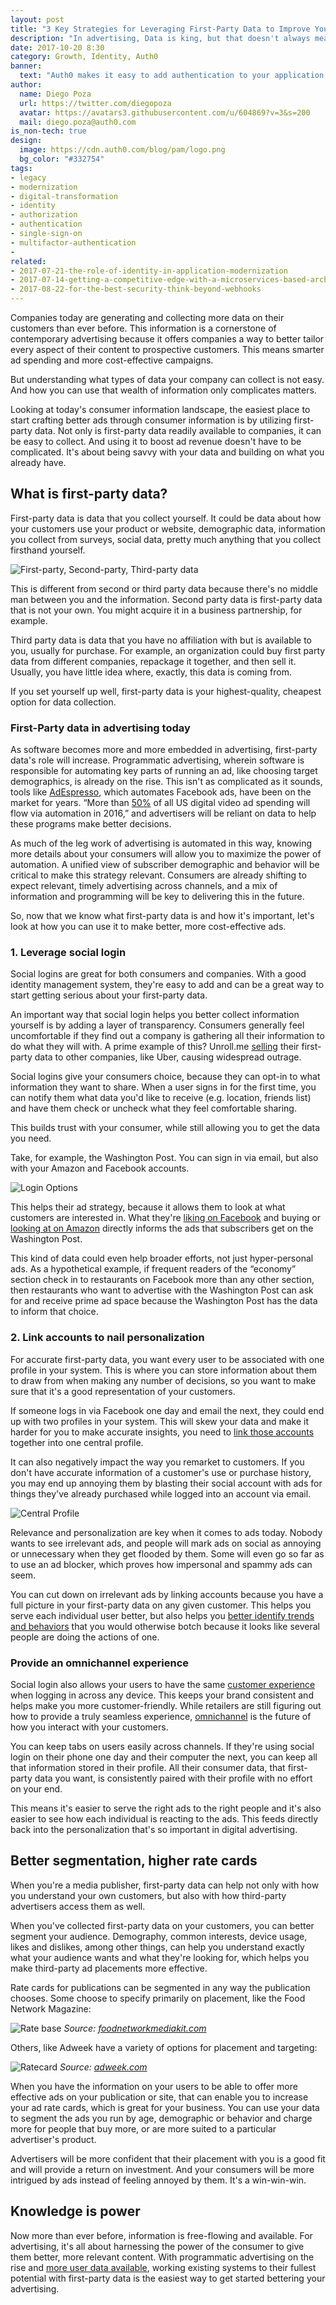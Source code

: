 ```yaml
---
layout: post
title: "3 Key Strategies for Leveraging First-Party Data to Improve Your Ads"
description: "In advertising, Data is king, but that doesn't always mean it's put to good use. Until now."
date: 2017-10-20 8:30
category: Growth, Identity, Auth0
banner:
  text: "Auth0 makes it easy to add authentication to your application."
author:
  name: Diego Poza
  url: https://twitter.com/diegopoza
  avatar: https://avatars3.githubusercontent.com/u/604869?v=3&s=200
  mail: diego.poza@auth0.com
is_non-tech: true
design:
  image: https://cdn.auth0.com/blog/pam/logo.png
  bg_color: "#332754"
tags:
- legacy
- modernization
- digital-transformation
- identity
- authorization
- authentication
- single-sign-on
- multifactor-authentication
-
related:
- 2017-07-21-the-role-of-identity-in-application-modernization
- 2017-07-14-getting-a-competitive-edge-with-a-microservices-based-architecture
- 2017-08-22-for-the-best-security-think-beyond-webhooks
---
```


Companies today are generating and collecting more data on their customers than ever before. This information is a cornerstone of contemporary advertising because it offers companies a way to better tailor every aspect of their content to prospective customers. This means smarter ad spending and more cost-effective campaigns.

But understanding what types of data your company can collect is not easy. And how you can use that wealth of information only complicates matters.

Looking at today's consumer information landscape, the easiest place to start crafting better ads through consumer information is by utilizing first-party data. Not only is first-party data readily available to companies, it can be easy to collect. And using it to boost ad revenue doesn't have to be complicated. It's about being savvy with your data and building on what you already have.

## What is first-party data?

First-party data is data that you collect yourself. It could be data about how your customers use your product or website, demographic data, information you collect from surveys, social data, pretty much anything that you collect firsthand yourself.

![First-party, Second-party, Third-party data](https://cdn.auth0.com/blog/digital/partydata.png)

This is different from second or third party data because there's no middle man between you and the information. Second party data is first-party data that is not your own. You might acquire it in a business partnership, for example.

Third party data is data that you have no affiliation with but is available to you, usually for purchase. For example, an organization could buy first party data from different companies, repackage it together, and then sell it. Usually, you have little idea where, exactly, this data is coming from.

If you set yourself up well, first-party data is your highest-quality, cheapest option for data collection.

### First-Party data in advertising today

As software becomes more and more embedded in advertising, first-party data's role will increase. Programmatic advertising, wherein software is responsible for automating key parts of running an ad, like choosing target demographics, is already on the rise. This isn't as complicated as it sounds, tools like [AdEspresso](https://adespresso.com/), which automates Facebook ads, have been on the market for years. “More than [50%](http://west.gannettuscp.com/images/uploads/attachments/eMarketer_US_Digital_Display_Advertising_Trends-Eight_Developments_to_Watch_for_in_2016.pdf) of all US digital video ad spending will flow via automation in 2016,” and advertisers will be reliant on data to help these programs make better decisions.

As much of the leg work of advertising is automated in this way, knowing more details about your consumers will allow you to maximize the power of automation. A unified view of subscriber demographic and behavior will be critical to make this strategy relevant. Consumers are already shifting to expect relevant, timely advertising across channels, and a mix of information and programming will be key to delivering this in the future.

So, now that we know what first-party data is and how it's important, let's look at how you can use it to make better, more cost-effective ads.

### 1. Leverage social login

Social logins are great for both consumers and companies. With a good identity management system, they're easy to add and can be a great way to start getting serious about your first-party data.

An important way that social login helps you better collect information yourself is by adding a layer of transparency. Consumers generally feel uncomfortable if they find out a company is gathering all their information to do what they will with. A prime example of this? Unroll.me [selling](https://theintercept.com/2017/04/24/stop-using-unroll-me-right-now-it-sold-your-data-to-uber/) their first-party data to other companies, like Uber, causing widespread outrage.

Social logins give your consumers choice, because they can opt-in to what information they want to share. When a user signs in for the first time, you can notify them what data you'd like to receive (e.g. location, friends list) and have them check or uncheck what they feel comfortable sharing.

This builds trust with your consumer, while still allowing you to get the data you need.

Take, for example, the Washington Post. You can sign in via email, but also with your Amazon and Facebook accounts.

![Login Options](https://cdn.auth0.com/blog/digital/loginoptions.png)

This helps their ad strategy, because it allows them to look at what customers are interested in. What they're [liking on Facebook](https://www.sellbrite.com/blog/generating-facebook-ad-content/) and buying or [looking at on Amazon](https://www.sellbrite.com/blog/amazon-ppc-7-secrets-for-maximizing-return/) directly informs the ads that subscribers get on the Washington Post.

This kind of data could even help broader efforts, not just hyper-personal ads. As a hypothetical example, if frequent readers of the “economy” section check in to restaurants on Facebook more than any other section, then restaurants who want to advertise with the Washington Post can ask for and receive prime ad space because the Washington Post has the data to inform that choice.

### 2. Link accounts to nail personalization

For accurate first-party data, you want every user to be associated with one profile in your system. This is where you can store information about them to draw from when making any number of decisions, so you want to make sure that it's a good representation of your customers.

If someone logs in via Facebook one day and email the next, they could end up with two profiles in your system. This will skew your data and make it harder for you to make accurate insights, you need to [link those accounts](https://auth0.com/docs/link-accounts) together into one central profile.

It can also negatively impact the way you remarket to customers. If you don't have accurate information of a customer's use or purchase history, you may end up annoying them by blasting their social account with ads for things they've already purchased while logged into an account via email.

![Central Profile](https://cdn.auth0.com/blog/digital/centralprofile.png)

Relevance and personalization are key when it comes to ads today. Nobody wants to see irrelevant ads, and people will mark ads on social as annoying or unnecessary when they get flooded by them. Some will even go so far as to use an ad blocker, which proves how impersonal and spammy ads can seem.

You can cut down on irrelevant ads by linking accounts because you have a full picture in your first-party data on any given customer. This helps you serve each individual user better, but also helps you [better identify trends and behaviors](https://www.interana.com/blog/10-stories-companies-changed-users-behavior/) that you would otherwise botch because it looks like several people are doing the actions of one.

### Provide an omnichannel experience

Social login also allows your users to have the same [customer experience](https://www.zendesk.com/resources/why-companies-should-invest-in-the-customer-experience/) when logging in across any device. This keeps your brand consistent and helps make you more customer-friendly. While retailers are still figuring out how to provide a truly seamless experience, [omnichannel](https://auth0.com/blog/the-three-best-ways-to-create-the-single-vision-of-a-customer/) is the future of how you interact with your customers.

You can keep tabs on users easily across channels. If they're using social login on their phone one day and their computer the next, you can keep all that information stored in their profile. All their consumer data, that first-party data you want, is consistently paired with their profile with no effort on your end.

This means it's easier to serve the right ads to the right people and it's also easier to see how each individual is reacting to the ads. This feeds directly back into the personalization that's so important in digital advertising.

## Better segmentation, higher rate cards

When you're a media publisher, first-party data can help not only with how you understand your own customers, but also with how third-party advertisers access them as well.

When you've collected first-party data on your customers, you can better segment your audience. Demography, common interests, device usage, likes and dislikes, among other things, can help you understand exactly what your audience wants and what they're looking for, which helps you make third-party ad placements more effective.

Rate cards for publications can be segmented in any way the publication chooses. Some choose to specify primarily on placement, like the Food Network Magazine:

![Rate base](https://cdn.auth0.com/blog/digital/ratebase.png)
_Source: [foodnetworkmediakit.com](http://www.foodnetworkmediakit.com/digital-edition)_

Others, like Adweek have a variety of options for placement and targeting:

![Ratecard](https://cdn.auth0.com/blog/digital/ratecard.png)
_Source: [adweek.com](http://www.adweek.com/files/2014-Digital-Rate-Card-101414.pdf)_

When you have the information on your users to be able to offer more effective ads on your publication or site, that can enable you to increase your ad rate cards, which is great for your business. You can use your data to segment the ads you run by age, demographic or behavior and charge more for people that buy more, or are more suited to a particular advertiser's product.

Advertisers will be more confident that their placement with you is a good fit and will provide a return on investment. And your consumers will be more intrigued by ads instead of feeling annoyed by them. It's a win-win-win.

## Knowledge is power

Now more than ever before, information is free-flowing and available. For advertising, it's all about harnessing the power of the consumer to give them better, more relevant content. With programmatic advertising on the rise and [more user data available](https://www.interana.com/blog/understanding-value-data/), working existing systems to their fullest potential with first-party data is the easiest way to get started bettering your advertising.